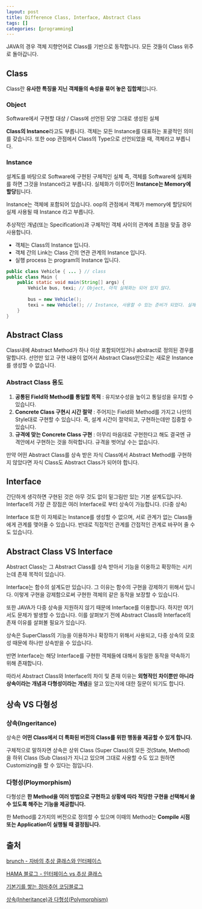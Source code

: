 ```yaml
---
layout: post
title: Difference Class, Interface, Abstract Class
tags: []
categories: [programming]
---
```


JAVA의 경우 객체 지향언어로 Class를 기반으로 동작합니다. 모든 것들이 Class 위주로 돌아갑니다.

## Class

Class란 **유사한 특징을 지닌 객체들의 속성을 묶어 놓은 집합체**입니다.

### Object

Software에서 구현할 대상 / Class에 선언된 모양 그대로 생성된 실체

**Class의 Instance**라고도 부릅니다. 객체는 모든 Instance를 대표하는 포괄적인 의미를 갖습니다. 또한 oop 관점에서 Class의 Type으로 선언되었을 때, 객체라고 부릅니다.

### Instance

설계도를 바탕으로 Software에 구현된 구체적인 실체 즉, 객체를 Software에 실체화를 하면 그것을 Instance라고 부릅니다. 실체화가 이루어진 **Instance는 Memory에 할당**됩니다.

Instance는 객체에 포함되어 있습니다. oop의 관점에서 객체가 memory에 할당되어 실제 사용될 때 Instance 라고 부릅니다.

추상적인 개념(또는 Specification)과 구체적인 객체 사이의 관계에 초점을 맞출 경우 사용합니다.

* 객체는 Class의 Instance 입니다.
* 객체 간의 Link는 Class 간의 연관 관계의 Instance 입니다.
* 실행 process 는 program의 Instance 입니다.

```java
public class Vehicle { ... } // class
public class Main {
    public static void main(String[] args) {
        Vehicle bus, texi; // Object, 아직 실체화는 되어 있지 않다.
        
        bus = new Vehicle();
        texi = new Vehicle(); // Instance, 사용할 수 있는 준비가 되었다. 실제적으로 Memory에 할당이 되어진다.
    }
}
```

## Abstract Class

Class내에 Abstract Method가 하나 이상 포함되어있거나 abstract로 정의된 경우를 말합니다. 선언만 있고 구현 내용이 없어서 Abstract Class만으로는 새로운 Instance를 생성할 수 없습니다.

### Abstract Class 용도

1. **공통된 Field와 Method를 통일할 목적** : 유지보수성을 높이고 통일성을 유지할 수 있습니다.
2. **Concrete Class 구현시 시간 절약** : 주어지는 Field와 Method를 가지고 나만의 Style대로 구현할 수 있습니다. 즉, 설계 시간이 절약되고, 구현하는데만 집중할 수 있습니다.
3. **규격에 맞는 Concrete Class 구현** : 아무리 마음대로 구현한다고 해도 결국엔 규격안에서 구현하는 것을 허락합니다. 규격을 벗어날 수는 없습니다.

만약 어떤 Abstract Class를 상속 받은 자식 Class에서 Abstract Method를 구현하지 않았다면 자식 Class도 Abstract Class가 되어야 합니다.

## Interface

간단하게 생각하면 구현된 것은 아무 것도 없이 밑그림만 있는 기본 설계도입니다. Interface의 가장 큰 장점은 여러 Interface로 부터 상속이 가능합니다. (다중 상속)

Interface 또한 이 자체로는 Instance를 생성할 수 없으며, 서로 관계가 없는 Class들에게 관계를 맺어줄 수 있습니다. 반대로 직접적인 관계를 간접적인 관계로 바꾸어 줄 수도 있습니다.

## Abstract Class VS Interface

Abstract Class는 그 Abstract Class를 상속 받아서 기능을 이용하고 확장하는 시키는데 존재 목적이 있습니다.

Interface는 함수의 설계도만 있습니다. 그 이유는 함수의 구현을 강제하기 위해서 입니다. 이렇게 구현을 강제함으로써 구현한 객체의 같은 동작을 보장할 수 있습니다.

또한 JAVA가 다중 상속을 지원하지 않기 때문에 Interface를 이용합니다. 하지만 여기서도 문제가 발생할 수 있습니다. 이를 살펴보기 전에 Abstract Class와 Interface의 존재 이유를 살펴볼 필요가 있습니다.

상속은 SuperClass의 기능을 이용하거나 확장하기 위해서 사용되고, 다중 상속의 모호성 때문에 하나만 상속받을 수 있습니다.

반면 Interface는 해당 Interface를 구현한 객체들에 대해서 동일한 동작을 약속하기 위해 존재합니다.

따라서 Abstract Class와 Interface의 차이 및 존재 이유는 **외형적인 차이뿐만 아니라 상속이라는 개념과 다형성이라는 개념**을 알고 있는지에 대한 질문이 되기도 합니다.

## 상속 VS 다형성

### 상속(Ingeritance)

상속은 **어떤 Class에서 더 특화된 버전의 Class를 위한 행동을 제공할 수 있게 합니다.**

구체적으로 말하자면 상속은 상위 Class (Super Class)의 모든 것(State, Method) 을 하위 Class (Sub Class)가 지니고 있으며 그대로 사용할 수도 있고 원하면 Customizing을 할 수 있다는 점입니다.

### 다형성(Ploymorphism)

다형성은 **한 Method을 여러 방법으로 구현하고 상황에 따라 적당한 구현을 선택해서 쓸 수 있도록 해주는 기능을 제공합니다.**

한 Method를 2가지의 버전으로 정의할 수 있으며 이때의 Method는 **Compile 시점 또는 Application이 실행될 때 결정됩니다.**



## 출처

[brunch - 자바의 추상 클래스와 인터페이스](https://brunch.co.kr/@kd4/6)

[HAMA 블로그 - 인터페이스 vs 추상 클래스](https://hamait.tistory.com/650)

[기본기를 쌓는 정마추어 코딩블로그](https://jeong-pro.tistory.com/82)

[상속(Inheritance)과 다형성(Polymorphism)](http://loustler.io/languages/oop_inheritance_and_polymorphism/)